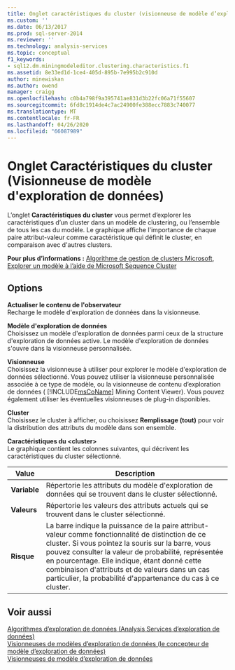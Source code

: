 ```yaml
---
title: Onglet caractéristiques du cluster (visionneuse de modèle d’exploration de données) | Microsoft Docs
ms.custom: ''
ms.date: 06/13/2017
ms.prod: sql-server-2014
ms.reviewer: ''
ms.technology: analysis-services
ms.topic: conceptual
f1_keywords:
- sql12.dm.miningmodeleditor.clustering.characteristics.f1
ms.assetid: 8e33ed1d-1ce4-405d-895b-7e995b2c910d
author: minewiskan
ms.author: owend
manager: craigg
ms.openlocfilehash: c0b4a798f9a395741ae831d3b22fc06a71f55607
ms.sourcegitcommit: 6fd8c1914de4c7ac24900fe388ecc7883c740077
ms.translationtype: MT
ms.contentlocale: fr-FR
ms.lasthandoff: 04/26/2020
ms.locfileid: "66087989"
---
```

# <a name="cluster-characteristics-tab-mining-model-viewer"></a>Onglet Caractéristiques du cluster (Visionneuse de modèle d'exploration de données)
  L’onglet **Caractéristiques du cluster** vous permet d’explorer les caractéristiques d’un cluster dans un modèle de clustering, ou l’ensemble de tous les cas du modèle. Le graphique affiche l'importance de chaque paire attribut-valeur comme caractéristique qui définit le cluster, en comparaison avec d'autres clusters.  
  
 **Pour plus d’informations :** [Algorithme de gestion de clusters Microsoft](data-mining/microsoft-clustering-algorithm.md), [Explorer un modèle à l’aide de Microsoft Sequence Cluster](data-mining/browse-a-model-using-the-microsoft-cluster-viewer.md)  
  
## <a name="options"></a>Options  
 **Actualiser le contenu de l'observateur**  
 Recharge le modèle d'exploration de données dans la visionneuse.  
  
 **Modèle d'exploration de données**  
 Choisissez un modèle d'exploration de données parmi ceux de la structure d'exploration de données active. Le modèle d'exploration de données s'ouvre dans la visionneuse personnalisée.  
  
 **Visionneuse**  
 Choisissez la visionneuse à utiliser pour explorer le modèle d'exploration de données sélectionné. Vous pouvez utiliser la visionneuse personnalisée associée à ce type de modèle, ou la visionneuse de contenu d’exploration de données ( [!INCLUDE[msCoName](../includes/msconame-md.md)] Mining Content Viewer). Vous pouvez également utiliser les éventuelles visionneuses de plug-in disponibles.  
  
 **Cluster**  
 Choisissez le cluster à afficher, ou choisissez **Remplissage (tout)** pour voir la distribution des attributs du modèle dans son ensemble.  
  
 **Caractéristiques du \<cluster>**  
 Le graphique contient les colonnes suivantes, qui décrivent les caractéristiques du cluster sélectionné.  
  
|Value|Description|  
|-----------|-----------------|  
|**Variable**|Répertorie les attributs du modèle d'exploration de données qui se trouvent dans le cluster sélectionné.|  
|**Valeurs**|Répertorie les valeurs des attributs actuels qui se trouvent dans le cluster sélectionné.|  
|**Risque**|La barre indique la puissance de la paire attribut-valeur comme fonctionnalité de distinction de ce cluster. Si vous pointez la souris sur la barre, vous pouvez consulter la valeur de probabilité, représentée en pourcentage. Elle indique, étant donné cette combinaison d'attributs et de valeurs dans un cas particulier, la probabilité d'appartenance du cas à ce cluster.|  
  
## <a name="see-also"></a>Voir aussi  
 [Algorithmes d’exploration de données &#40;Analysis Services d’exploration de données&#41;](data-mining/data-mining-algorithms-analysis-services-data-mining.md)   
 [Visionneuses de modèles d’exploration de données &#40;le concepteur de modèle d’exploration de données&#41;](mining-model-viewers-data-mining-model-designer.md)   
 [Visionneuses de modèle d’exploration de données](data-mining/data-mining-model-viewers.md)  
  
  
